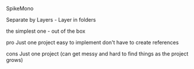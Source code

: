 SpikeMono

Separate by Layers - Layer in folders


the simplest one - out of the box

pro
Just one project
easy to implement
don't have to create references

cons
Just one project (can get messy and hard to find things as the project grows)